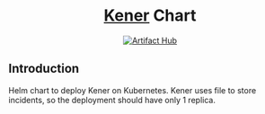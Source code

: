 <div align="center">
  <h1><a href="https://kener.ing/">Kener</a> Chart</h1>

  <a href="https://artifacthub.io/packages/search?repo=kener-chart"><img alt="Artifact Hub" src="https://img.shields.io/endpoint?url=https://artifacthub.io/badge/repository/kener-chart&style=for-the-badge" /></a>
</div>

## Introduction

Helm chart to deploy Kener on Kubernetes. Kener uses file to store incidents,
so the deployment should have only 1 replica.
